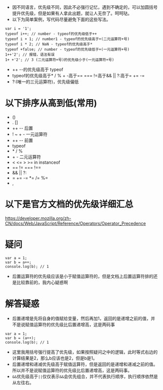 * 因不同语言，优先级不同，因此不必强行记忆，遇到不确定的，可以加圆括号提升优先级，但是如果有人拿此出题，就让人无奈了。呵呵哒。
* 以下为简单案例，写代码尽量避免下面的这些写法。
```
var i = '1';
typeof i++; // number - typeof的优先级低于++
typeof i + 1; // number1 - typeof的优先级高于+(二元运算符+号)
typeof i * 2; // NaN - typeof的优先级高于*
typeof +false; // number - typeof的优先级低于+(一元运算符+号)
1++'2'; // 报错，语法有误
1+ +'2'; // 3 (二元运算符+号)的优先级小于(一元运算符+号)
```
* ++ --的优先级高于 typeof
* typeof的优先级高于* / % + -高于== === !=高于&& || ?:高于= += -=
* ?:(唯一的三元运算符)，优先级偏低

# 以下排序从高到低(常用)
* ()
* . []
* ++ -- 后置
* ! ~ + - 一元运算符
* ++ -- 前置
* typeof
* \* / %
* \+ \- 二元运算符
* < <= > >= in instanceof
* == != === !==
* && || ?:
* = += -= *= /= %=
* ,

# 以下是官方文档的优先级详细汇总
https://developer.mozilla.org/zh-CN/docs/Web/JavaScript/Reference/Operators/Operator_Precedence

# 疑问
```
var a = 1;
var b = a++;
console.log(b); // 1
```
* 后置运算符的优先级应该是小于赋值运算符的，但是文档上后置运算符排的还是比较靠前的，我内心疑惑啊

# 解答疑惑
* 后置递增是先将自身的值赋给变量，然后再加1，返回的是递增之前的值，并不是说赋值运算符的优先级比后置递增高，这是两码事
```
var a = 1;
var b = (a++);
console.log(b); // 1
```
* 这里我用括号强行提高了优先级，如果按照疑问之中的逻辑，此时等式右边的计算结果是2，那么b应该也是2，但是b是1。
* 后置递增和递减优先级高于赋值运算符，但是返回的是递增和递减之前的值。所以并不是说赋值运算符的优先级比后置递增高，这是两码事。
* ```&&```优先级高于```||```仅仅表示```&&```会优先组合，并不代表执行顺序，执行顺序依然是从左往右。

